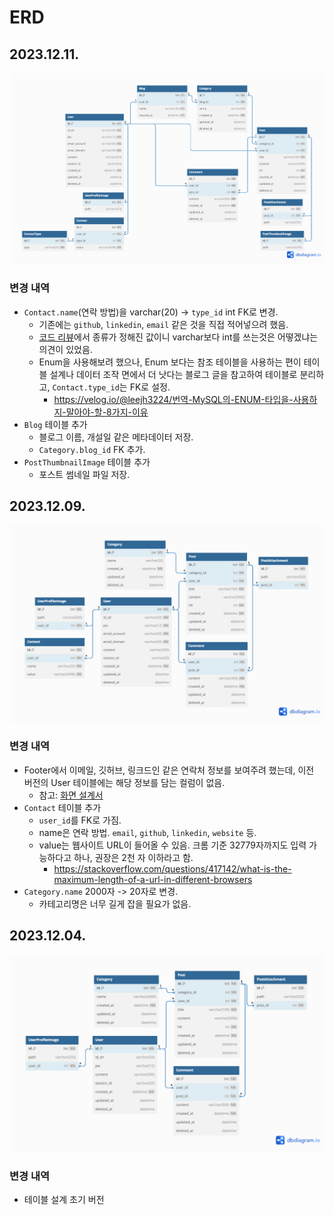 # ERD

## 2023.12.11.

![ERD](resources/ERD-231211.png)

### 변경 내역

- `Contact.name`(연락 방법)을 varchar(20) -> `type_id` int FK로 변경.
    - 기존에는 `github`, `linkedin`, `email` 같은 것을 직접 적어넣으려 했음.
    - [코드 리뷰](https://github.com/cheesecat47/myBlog/pull/17#discussion_r1421726801)에서 종류가 정해진 값이니 varchar보다 int를 쓰는것은 어떻겠냐는 의견이 있었음.
    - Enum을 사용해보려 했으나, Enum 보다는 참조 테이블을 사용하는 편이 테이블 설계나 데이터 조작 면에서 더 낫다는 블로그 글을 참고하여 테이블로 분리하고, `Contact.type_id`는 FK로 설정.
        - https://velog.io/@leejh3224/번역-MySQL의-ENUM-타입을-사용하지-말아야-할-8가지-이유
- `Blog` 테이블 추가
    - 블로그 이름, 개설일 같은 메타데이터 저장.
    - `Category.blog_id` FK 추가.
- `PostThumbnailImage` 테이블 추가
    - 포스트 썸네일 파일 저장.

## 2023.12.09.

![ERD](resources/ERD-231209.png)

### 변경 내역

- Footer에서 이메일, 깃허브, 링크드인 같은 연락처 정보를 보여주려 했는데, 이전 버전의 User 테이블에는 해당 정보를 담는 컬럼이 없음.
    - 참고: [화면 설계서](https://github.com/cheesecat47/myBlog/blob/main/docs/pages.md)
- `Contact` 테이블 추가
    - `user_id`를 FK로 가짐.
    - name은 연락 방법. `email`, `github`, `linkedin`, `website` 등.
    - value는 웹사이트 URL이 들어올 수 있음. 크롬 기준 32779자까지도 입력 가능하다고 하나, 권장은 2천 자 이하라고 함.
        - https://stackoverflow.com/questions/417142/what-is-the-maximum-length-of-a-url-in-different-browsers
- `Category.name` 2000자 -> 20자로 변경.
    - 카테고리명은 너무 길게 잡을 필요가 없음.

## 2023.12.04.

![ERD](resources/ERD-231206.png)

### 변경 내역

- 테이블 설계 초기 버전
